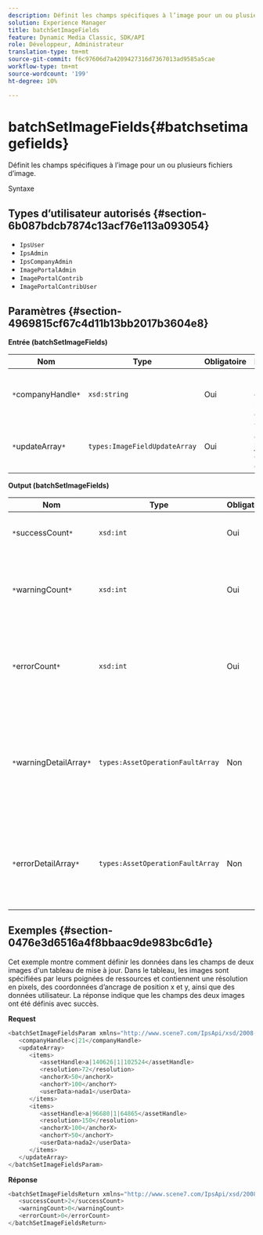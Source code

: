 ```yaml
---
description: Définit les champs spécifiques à l’image pour un ou plusieurs fichiers d’image.
solution: Experience Manager
title: batchSetImageFields
feature: Dynamic Media Classic, SDK/API
role: Développeur, Administrateur
translation-type: tm+mt
source-git-commit: f6c97606d7a4209427316d7367013ad9585a5cae
workflow-type: tm+mt
source-wordcount: '199'
ht-degree: 10%

---
```



# batchSetImageFields{#batchsetimagefields}

Définit les champs spécifiques à l’image pour un ou plusieurs fichiers d’image.

Syntaxe

## Types d’utilisateur autorisés {#section-6b087bdcb7874c13acf76e113a093054}

* `IpsUser`
* `IpsAdmin`
* `IpsCompanyAdmin`
* `ImagePortalAdmin`
* `ImagePortalContrib`
* `ImagePortalContribUser`

## Paramètres {#section-4969815cf67c4d11b13bb2017b3604e8}

**Entrée (batchSetImageFields)**

| Nom | Type | Obligatoire | Description |
|---|---|---|---|
| `*`companyHandle`*` | `xsd:string` | Oui | Poignée de la société contenant les fichiers d’image. |
| `*`updateArray`*` | `types:ImageFieldUpdateArray` | Oui | Tableau des mises à jour des champs d’image. |

**Output (batchSetImageFields)**

| Nom | Type | Obligatoire | Description |
|---|---|---|---|
| `*`successCount`*` | `xsd:int` | Oui | Nombre de champs d’image définis avec succès. |
| `*`warningCount`*` | `xsd:int` | Oui | Nombre d’avertissements générés lorsque l’opération tentait de définir les champs d’image. |
| `*`errorCount`*` | `xsd:int` | Oui | Nombre d’erreurs générées lorsque l’opération tentait de définir les champs d’image. |
| `*`warningDetailArray`*` | `types:AssetOperationFaultArray` | Non | Tableau des détails associés aux ressources qui ont généré des avertissements lorsque l’opération tentait d’appliquer les mises à jour. |
| `*`errorDetailArray`*` | `types:AssetOperationFaultArray` | Non | Tableau des détails associés aux ressources qui ont généré des erreurs lorsque l’opération a tenté d’appliquer les mises à jour. |

## Exemples {#section-0476e3d6516a4f8bbaac9de983bc6d1e}

Cet exemple montre comment définir les données dans les champs de deux images d&#39;un tableau de mise à jour. Dans le tableau, les images sont spécifiées par leurs poignées de ressources et contiennent une résolution en pixels, des coordonnées d’ancrage de position x et y, ainsi que des données utilisateur. La réponse indique que les champs des deux images ont été définis avec succès.

**Request**

```java
<batchSetImageFieldsParam xmlns="http://www.scene7.com/IpsApi/xsd/2008-01-15">
   <companyHandle>c|21</companyHandle>
   <updateArray>
      <items>
         <assetHandle>a|140626|1|102524</assetHandle>
         <resolution>72</resolution>
         <anchorX>50</anchorX>
         <anchorY>100</anchorY>
         <userData>nada1</userData>
      </items>
      <items>
         <assetHandle>a|96680|1|64865</assetHandle>
         <resolution>150</resolution>
         <anchorX>100</anchorX>
         <anchorY>50</anchorY>
         <userData>nada2</userData>
      </items>
   </updateArray>
</batchSetImageFieldsParam>
```

**Réponse**

```java
<batchSetImageFieldsReturn xmlns="http://www.scene7.com/IpsApi/xsd/2008-01-15">
   <successCount>2</successCount>
   <warningCount>0</warningCount>
   <errorCount>0</errorCount>
</batchSetImageFieldsReturn>
```

